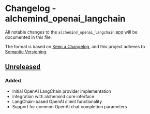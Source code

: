 # Changelog - alchemind_openai_langchain

All notable changes to the `alchemind_openai_langchain` app will be documented in this file.

The format is based on [Keep a Changelog](https://keepachangelog.com/en/1.0.0/),
and this project adheres to [Semantic Versioning](https://semver.org/spec/v2.0.0.html).

## [Unreleased]

### Added
- Initial OpenAI LangChain provider implementation
- Integration with alchemind core interface
- LangChain-based OpenAI client functionality
- Support for common OpenAI chat completion parameters

[Unreleased]: https://github.com/bradleygolden/alchemind/compare/HEAD...HEAD 